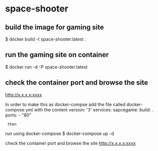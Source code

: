 # space-shooter

## build the image for gaming site
$ docker build -t space-shooter:latest .

## run the gaming site on container
$ docker run -d -P space-shooter:latest

## check the container port and browse the site 
http://x.x.x.x:xxxx


In order to make this as docker-compse add the file called docker-compose.yml with the content
version: '3'
services:
  sapcegame:
    build: .
    ports:
     - "80"
     
     then 
run using docker-compose
$ docker-compose up -d

check the container port and browse the site
http://x.x.x.x:xxxx


